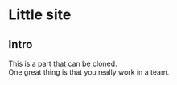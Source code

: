 # Little site

## Intro

This is a part that can be cloned.<br />
One great thing is that you really work in a team.
